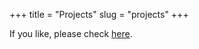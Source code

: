 +++
title = "Projects"
slug = "projects"
+++

If you like, please check [here](https://github.com/i0Ek3).